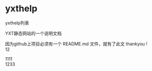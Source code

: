 # yxthelp
yxthelp列表

YXT静态网站的一个说明文档

因为github上项目必须有一个 README.md 文件，就有了此文
thankyou !    
12

1111  
1233

